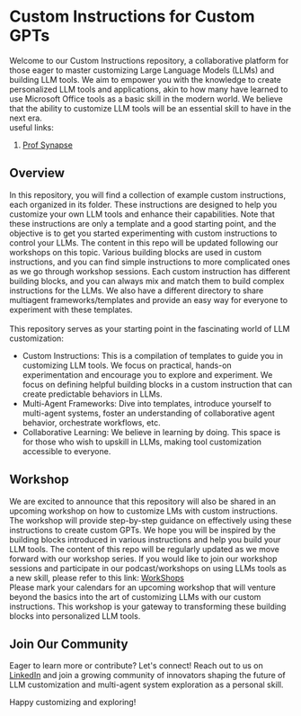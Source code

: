 # Custom Instructions for Custom GPTs

Welcome to our Custom Instructions repository, a collaborative platform for those eager to master customizing Large Language Models (LLMs) and building LLM tools. We aim to empower you with the knowledge to create personalized LLM tools and applications, akin to how many have learned to use Microsoft Office tools as a basic skill in the modern world. We believe that the ability to customize LLM tools will be an essential skill to have in the next era.<br>
useful links: 
1. [Prof Synapse](https://github.com/ProfSynapse/Synapse_CoR)


## Overview

In this repository, you will find a collection of example custom instructions, each organized in its folder. These instructions are designed to help you customize your own LLM tools and enhance their capabilities. Note that these instructions are only a template and a good starting point, and the objective is to get you started experimenting with custom instructions to control your LLMs. The content in this repo will be updated following our workshops on this topic. Various building blocks are used in custom instructions, and you can find simple instructions to more complicated ones as we go through workshop sessions. Each custom instruction has different building blocks, and you can always mix and match them to build complex instructions for the LLMs. We also have a different directory to share multiagent frameworks/templates and provide an easy way for everyone to experiment with these templates. 
<br>
<br>
This repository serves as your starting point in the fascinating world of LLM customization:
- Custom Instructions: This is a compilation of templates to guide you in customizing LLM tools. We focus on practical, hands-on experimentation and encourage you to explore and experiment. We focus on defining helpful building blocks in a custom instruction that can create predictable behaviors in LLMs.
- Multi-Agent Frameworks: Dive into templates, introduce yourself to multi-agent systems, foster an understanding of collaborative agent behavior, orchestrate workflows, etc. 
- Collaborative Learning: We believe in learning by doing. This space is for those who wish to upskill in LLMs, making tool customization accessible to everyone.

## Workshop

We are excited to announce that this repository will also be shared in an upcoming workshop on how to customize LMs with custom instructions. The workshop will provide step-by-step guidance on effectively using these instructions to create custom GPTs. We hope you will be inspired by the building blocks introduced in various instructions and help you build your LLM tools. The content of this repo will be regularly updated as we move forward with our workshop series. If you would like to join our workshop sessions and participate in our podcast/workshops on using LLMs tools as a new skill, please refer to this link: [WorkShops](https://forms.gle/QkHdALYhsgmjFUnK8)<br>
Please mark your calendars for an upcoming workshop that will venture beyond the basics into the art of customizing LLMs with our custom instructions. This workshop is your gateway to transforming these building blocks into personalized LLM tools.


## Join Our Community

Eager to learn more or contribute? Let's connect! Reach out to us on [LinkedIn](https://www.linkedin.com/in/hadinayebi/) and join a growing community of innovators shaping the future of LLM customization and multi-agent system exploration as a personal skill.

Happy customizing and exploring!
